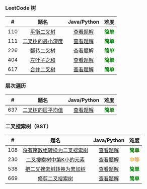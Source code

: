 ### LeetCode 树

|  #   |                             题名                             |                   Java/Python                   |                   难度                    |
| :--: | :----------------------------------------------------------: | :---------------------------------------------: | :---------------------------------------: |
| 110  | [平衡二叉树](https://leetcode-cn.com/problems/balanced-binary-tree/) |     [查看题解](110-balanced-binary-tree.md)     | <strong style="color:green">简单</strong> |
| 111  | [二叉树的最小深度](https://leetcode-cn.com/problems/minimum-depth-of-binary-tree/) | [查看题解](111-minimum-depth-of-binary-tree.md) | <strong style="color:green">简单</strong> |
| 226  | [翻转二叉树](https://leetcode-cn.com/problems/invert-binary-tree/) |      [查看题解](226-invert-binary-tree.md)      | <strong style="color:green">简单</strong> |
| 404  | [左叶子之和](https://leetcode-cn.com/problems/sum-of-left-leaves/) |      [查看题解](404-sum-of-left-leaves.md)      | <strong style="color:green">简单</strong> |
| 617  | [合并二叉树](https://leetcode-cn.com/problems/merge-two-binary-trees/) |    [查看题解](617-merge-two-binary-trees.md)    | <strong style="color:green">简单</strong> |

### 层次遍历

|  #   |                             题名                             |                     Java/Python                     |                   难度                    |
| :--: | :----------------------------------------------------------: | :-------------------------------------------------: | :---------------------------------------: |
| 637  | [二叉树的层平均值](https://leetcode-cn.com/problems/average-of-levels-in-binary-tree/) | [查看题解](637-average-of-levels-in-binary-tree.md) | <strong style="color:green">简单</strong> |

### 二叉搜索树（BST）

|  #   |                             题名                             |                         Java/Python                          |                    难度                     |
| :--: | :----------------------------------------------------------: | :----------------------------------------------------------: | :-----------------------------------------: |
| 108  | [将有序数组转换为二叉搜索树](https://leetcode-cn.com/problems/convert-sorted-array-to-binary-search-tree/) | [查看题解](108-convert-sorted-array-to-binary-search-tree.md) |  <strong style="color:green">简单</strong>  |
| 230  | [二叉搜索树中第K小的元素](https://leetcode-cn.com/problems/kth-smallest-element-in-a-bst/) |       [查看题解](230-kth-smallest-element-in-a-bst.md)       | <strong style="color:#f0ad4e">中等</strong> |
| 538  | [把二叉搜索树转换为累加树](https://leetcode-cn.com/problems/convert-bst-to-greater-tree/) |        [查看题解](538-convert-bst-to-greater-tree.md)        |  <strong style="color:green">简单</strong>  |
| 669  | [修剪二叉搜索树](https://leetcode-cn.com/problems/trim-a-binary-search-tree/) |         [查看题解](669-trim-a-binary-search-tree.md)         |  <strong style="color:green">简单</strong>  |

